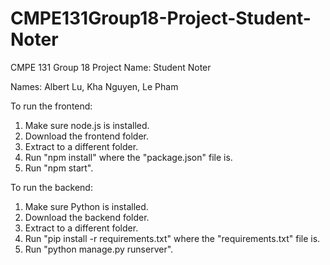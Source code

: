 # CMPE131Group18-Project-Student-Noter
CMPE 131 Group 18
Project Name: Student Noter

Names: Albert Lu, Kha Nguyen, Le Pham

To run the frontend:
1. Make sure node.js is installed.
2. Download the frontend folder.
3. Extract to a different folder.
4. Run "npm install" where the "package.json" file is.
5. Run "npm start".

To run the backend:
1. Make sure Python is installed.
2. Download the backend folder.
3. Extract to a different folder.
4. Run "pip install -r requirements.txt" where the "requirements.txt" file is.
5. Run "python manage.py runserver".
